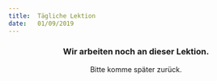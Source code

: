 ```yaml
---
title:  Tägliche Lektion
date:   01/09/2019
---
```


### <center>Wir arbeiten noch an dieser Lektion.</center>
<center>Bitte komme später zurück.</center>